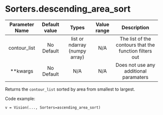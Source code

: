 # Sorters.descending_area_sort

| Parameter Name | Default value | Types | Value range | Description | 
| :---: | :---: | :---: | :---: | :---: |
| contour_list | No Default | list or ndarray (numpy array)| N/A | The list of the contours that the function filters out |
| **kwargs | No Default | N/A | N/A | Does not use any additional paramaters |

Returns the `contour_list` sorted by area from smallest to largest.

Code example:
```
v = Vision(..., Sorters=ascending_area_sort)
```

